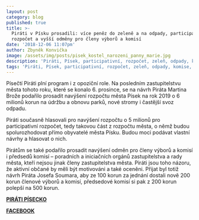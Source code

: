 ```yaml
---
layout: post
category: blog
published: true
title: >-
  Piráti v Písku prosadili: více peněz do zeleně a na odpady, participativní
  rozpočet a vyšší odměny pro členy výborů a komisí
date: '2018-12-06 11:07pm'
author: Zbyněk Konvička
image: /assets/img/posts/pisek_kostel_narozeni_panny_marie.jpg
description: 'Piráti, Písek, participativní, rozpočet, zeleň, odpady, komise, výbory, město'
tags: 'Piráti, Písek, participativní, rozpočet, zeleň, odpady, komise, výbory, město'
---
```

Písečtí Piráti plní program i z opoziční role. Na posledním zastupitelstvu města tohoto roku, které se konalo 6. prosince, se na návrh Piráta Martina Brože podařilo prosadit navýšení rozpočtu města Písek na rok 2019 o 6 milionů korun na údržbu a obnovu parků, nové stromy i častější svoz odpadu.

Piráti současně hlasovali pro navýšení rozpočtu o 5 milionů pro participativní rozpočet, tedy takovou část z rozpočtu města, o němž budou spolurozhodovat přímo obyvatelé města Písku. Budou moci podávat vlastní návrhy a hlasovat o nich. 



Pirátům se také podařilo prosadit navýšení odměn pro členy výborů a komisí i předsedů komisí – poradních a iniciačních orgánů zastupitelstva a rady města, kteří nejsou jinak členy zastupitelstva města. Piráti jsou toho názoru, že aktivní občané by měli být motivováni a také oceněni. Přijat byl totiž návrh Piráta Josefa Soumara, aby ze 100 korun za jednání dostali nově 200 korun členové výborů a komisí, předsedové komisí si pak z 200 korun polepší na 500 korun.

[**PIRÁTI PÍSECKO**](http://www.piratipisecko.cz/)

[**FACEBOOK**](https://www.facebook.com/piratipisecko/)
